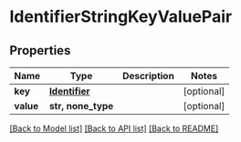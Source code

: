 # IdentifierStringKeyValuePair


## Properties
Name | Type | Description | Notes
------------ | ------------- | ------------- | -------------
**key** | [**Identifier**](Identifier.md) |  | [optional] 
**value** | **str, none_type** |  | [optional] 

[[Back to Model list]](../README.md#documentation-for-models) [[Back to API list]](../README.md#documentation-for-api-endpoints) [[Back to README]](../README.md)


